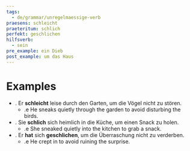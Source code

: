 ```yaml
---
tags:
  - de/grammar/unregelmaessige-verb
praesens: schleicht
praeteritum: schlich
perfekt: geschlichen
hilfsverb:
  - sein
pre_example: ein Dieb
post_example: um das Haus
---
```


# Examples
- . Er **schleicht** leise durch den Garten, um die Vögel nicht zu stören.
	- .e He sneaks quietly through the garden to avoid disturbing the birds.
- . Sie **schlich** sich heimlich in die Küche, um einen Snack zu holen.
	- .e She sneaked quietly into the kitchen to grab a snack.
- . Er **hat** sich **geschlichen**, um die Überraschung nicht zu verderben.
	- .e He crept in to avoid ruining the surprise.
